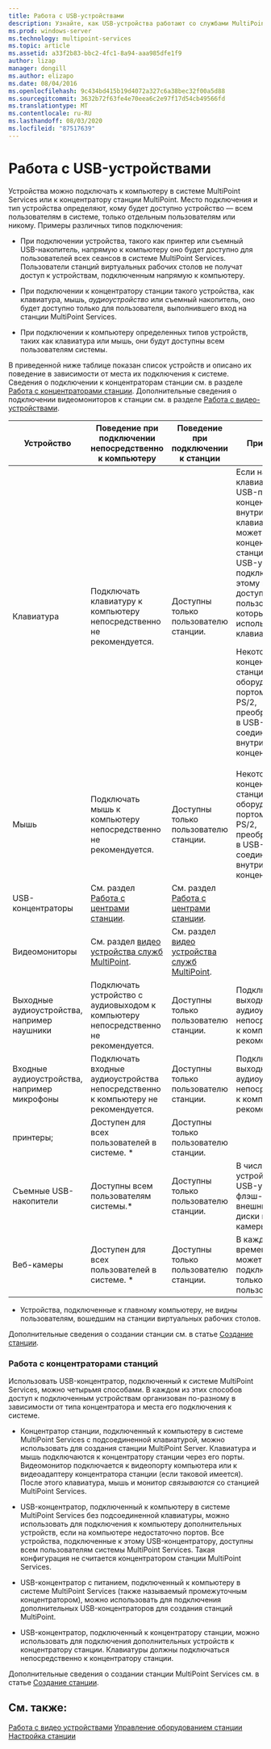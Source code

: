 ```yaml
---
title: Работа с USB-устройствами
description: Узнайте, как USB-устройства работают со службами MultiPoint
ms.prod: windows-server
ms.technology: multipoint-services
ms.topic: article
ms.assetid: a33f2b83-bbc2-4fc1-8a94-aaa985dfe1f9
author: lizap
manager: dongill
ms.author: elizapo
ms.date: 08/04/2016
ms.openlocfilehash: 9c434bd415b19d4072a327c6a38bec32f00a5d88
ms.sourcegitcommit: 3632b72f63fe4e70eea6c2e97f17d54cb49566fd
ms.translationtype: MT
ms.contentlocale: ru-RU
ms.lasthandoff: 08/03/2020
ms.locfileid: "87517639"
---
```

# <a name="work-with-usb-devices"></a>Работа с USB-устройствами

Устройства можно подключать к компьютеру в системе MultiPoint Services или к концентратору станции MultiPoint. Место подключения и тип устройства определяют, кому будет доступно устройство — всем пользователям в системе, только отдельным пользователям или никому. Примеры различных типов подключения:

- При подключении устройства, такого как принтер или съемный USB-накопитель, напрямую к компьютеру оно будет доступно для пользователей всех сеансов в системе MultiPoint Services. Пользователи станций виртуальных рабочих столов не получат доступ к устройствам, подключенным напрямую к компьютеру.

- При подключении к концентратору станции такого устройства, как клавиатура, мышь, *аудиоустройство* или съемный накопитель, оно будет доступно только для пользователя, выполнившего вход на станции MultiPoint Services.

- При подключении к компьютеру определенных типов устройств, таких как клавиатура или мышь, они будут доступны всем пользователям системы.

В приведенной ниже таблице показан список устройств и описано их поведение в зависимости от места их подключения к системе. Сведения о подключении к концентраторам станции см. в разделе [Работа с концентраторами станции](#working-with-station-hubs). Дополнительные сведения о подключении видеомониторов к станции см. в разделе [Работа с видео-устройствами](Work-with-Video-Devices.md).

| **Устройство** | **Поведение при подключении непосредственно к компьютеру** | **Поведение при подключении к станции** | **Примечания** |
|--|--|--|--|
| Клавиатура | Подключать клавиатуру к компьютеру непосредственно не рекомендуется. | Доступны только пользователю станции. | Если на клавиатуре есть USB-порт, USB-концентратор внутри клавиатуры может быть концентратором станции. Другие USB-устройства, подключенные к этому порту, доступны только пользователю, который использует эту клавиатуру.<p>Некоторые концентраторы станций оборудованы портом мыши PS\/2, преобразованным в USB-соединение внутри концентратора. |
| Мышь | Подключать мышь к компьютеру непосредственно не рекомендуется. | Доступны только пользователю станции. | Некоторые концентраторы станций оборудованы портом мыши PS\/2, преобразованным в USB-соединение внутри концентратора. |
| USB-концентраторы | См. раздел [Работа с центрами станции](#working-with-station-hubs). | См. раздел [Работа с центрами станции](#working-with-station-hubs). |  |
| Видеомониторы | См. раздел [видео устройства служб MultiPoint](work-with-video-devices.md). | См. раздел [видео устройства служб MultiPoint](work-with-video-devices.md). |  |
| Выходные аудиоустройства, например наушники | Подключать устройство с аудиовыходом к компьютеру непосредственно не рекомендуется. | Доступны только пользователю станции. | Подключать выходные аудиоустройства непосредственно к компьютеру не рекомендуется. |
| Входные аудиоустройства, например микрофоны | Подключать входные аудиоустройства непосредственно к компьютеру не рекомендуется. | Доступны только пользователю станции. | Подключать выходные аудиоустройства непосредственно к компьютеру не рекомендуется. |
| принтеры; | Доступен для всех пользователей в системе. * | Доступны только пользователю станции. |  |
| Съемные USB-накопители | Доступны всем пользователям системы.\* | Доступны только пользователю станции. | В число таких устройств входят USB-устройства флэш-памяти, внешние жесткие диски и цифровые камеры. |
| Веб-камеры | Доступен для всех пользователей в системе. * | Доступны только пользователю станции. | В каждый момент времени к камере может быть подключен только один пользователь. |

* Устройства, подключенные к главному компьютеру, не видны пользователям, вошедшим на станции виртуальных рабочих столов.

Дополнительные сведения о создании станции см. в статье [Создание станции](Set-Up-a-Station.md).

### <a name="working-with-station-hubs"></a>Работа с концентраторами станций
Использовать USB-концентратор, подключенный к системе MultiPoint Services, можно четырьмя способами. В каждом из этих способов доступ к подключенным устройствам организован по-разному в зависимости от типа концентратора и места его подключения к системе.

- Концентратор станции, подключенный к компьютеру в системе MultiPoint Services с подсоединенной клавиатурой, можно использовать для создания станции MultiPoint Server. Клавиатура и мышь подключаются к концентратору станции через его порты. Видеомонитор подключается к видеопорту компьютера или к видеоадаптеру концентратора станции (если таковой имеется). После этого клавиатура, мышь и монитор *связываются* со станцией MultiPoint Services.

- USB-концентратор, подключенный к компьютеру в системе MultiPoint Services без подсоединенной клавиатуры, можно использовать для подключения к компьютеру дополнительных устройств, если на компьютере недостаточно портов. Все устройства, подключенные к этому USB-концентратору, доступны всем пользователям системы MultiPoint Services. Такая конфигурация не считается концентратором станции MultiPoint Services.

- USB-концентратор с питанием, подключенный к компьютеру в системе MultiPoint Services (также называемый промежуточным концентратором), можно использовать для подключения дополнительных USB-концентраторов для создания станций MultiPoint.

- USB-концентратор, подключенный к концентратору станции, можно использовать для подключения дополнительных устройств к концентратору станции. Клавиатуры должны подключаться непосредственно к концентратору станции.

Дополнительные сведения о создании станции MultiPoint Services см. в статье [Создание станции](Set-Up-a-Station.md).

## <a name="see-also"></a>См. также:
[Работа с видео устройствами](Work-with-Video-Devices.md) 
 [Управление оборудованием станции](Manage-Station-Hardware.md) 
 [Настройка станции](Set-Up-a-Station.md)